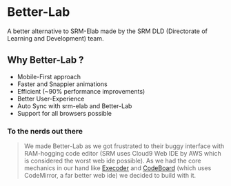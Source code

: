 # Better-Lab
A better alternative to SRM-Elab made by the SRM DLD (Directorate of Learning and Development) team.

## Why Better-Lab ?
- Mobile-First approach
- Faster and Snappier animations
- Efficient (~90% performance improvements)
- Better User-Experience
- Auto Sync with srm-elab and Better-Lab
- Support for all browsers possible

### To the nerds out there
> We made Better-Lab as we got frustrated to their buggy interface with RAM-hogging code editor (SRM uses Cloud9 Web IDE by AWS which is considered the worst web ide possible). As we had the core mechanics in our hand like [Execoder](https://execoder.vercel.app) and [CodeBoard](https://codeboard.tech) (which uses CodeMirror, a far better web ide) we decided to build with it.
